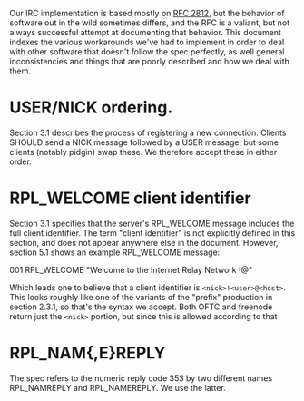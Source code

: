 Our IRC implementation is based mostly on [RFC 2812][rfc], but the
behavior of software out in the wild sometimes differs, and the RFC is a
valiant, but not always successful attempt at documenting that behavior.
This document indexes the various workarounds we've had to implement in
order to deal with other software that doesn't follow the spec
perfectly, as well general inconsistencies and things that are poorly
described and how we deal with them.

# USER/NICK ordering.

Section 3.1 describes the process of registering a new connection.
Clients SHOULD send a NICK message followed by a USER message, but some
clients (notably pidgin) swap these. We therefore accept these in either
order.

# RPL_WELCOME client identifier

Section 3.1 specifies that the server's RPL_WELCOME message includes the
full client identifier. The term "client identifier" is not explicitly
defined in this section, and does not appear anywhere else in the
document. However, section 5.1 shows an example RPL_WELCOME message:

   001    RPL_WELCOME
      "Welcome to the Internet Relay Network
       <nick>!<user>@<host>"

Which leads one to believe that a client identifier is
`<nick>!<user>@<host>`. This looks roughly like one of the variants of
the "prefix" production in section 2.3.1, so that's the syntax we
accept. Both OFTC and freenode return just the `<nick>` portion, but
since this is allowed according to that

[rfc]: https://www.rfc-editor.org/rfc/rfc2812.txt

# RPL_NAM{,E}REPLY

The spec refers to the numeric reply code 353 by two different names
RPL_NAMREPLY and RPL_NAMEREPLY. We use the latter.
